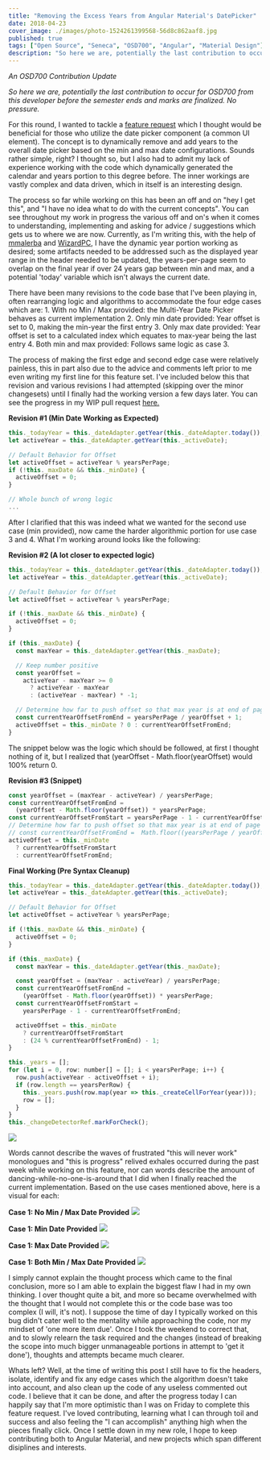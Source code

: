 ```yaml
---
title: "Removing the Excess Years from Angular Material's DatePicker"
date: 2018-04-23
cover_image: ./images/photo-1524261399568-56d8c862aaf8.jpg
published: true
tags: ["Open Source", "Seneca", "OSD700", "Angular", "Material Design"]
description: "So here we are, potentially the last contribution to occur for OSD700 from this developer before the semester ends and marks are finalized. No pressure."
---
```


_An OSD700 Contribution Update_

_So here we are, potentially the last contribution to occur for OSD700 from this developer before the semester ends and marks are finalized. No pressure._

For this round, I wanted to tackle a [feature request](https://github.com/angular/material2/issues/10646) which I thought would be beneficial for those who utilize the date picker component (a common UI element). The concept is to dynamically remove and add years to the overall date picker based on the min and max date configurations. Sounds rather simple, right? I thought so, but I also had to admit my lack of experience working with the code which dynamically generated the calendar and years portion to this degree before. The inner workings are vastly complex and data driven, which in itself is an interesting design.

The process so far while working on this has been an off and on "hey I get this", and "I have no idea what to do with the current concepts". You can see throughout my work in progress the various off and on's when it comes to understanding, implementing and asking for advice / suggestions which gets us to where we are now. Currently, as I'm writing this, with the help of [mmalerba](https://github.com/mmalerba) and [WizardPC](https://github.com/WizardPC), I have the dynamic year portion working as desired; some artifacts needed to be addressed such as the displayed year range in the header needed to be updated, the years-per-page seem to overlap on the final year if over 24 years gap between min and max, and a potential 'today' variable which isn't always the current date.

There have been many revisions to the code base that I've been playing in, often rearranging logic and algorithms to accommodate the four edge cases which are: 1. With no Min / Max provided: the Multi-Year Date Picker behaves as current implementation 2. Only min date provided: Year offset is set to 0, making the min-year the first entry 3. Only max date provided: Year offset is set to a calculated index which equates to max-year being the last entry 4. Both min and max provided: Follows same logic as case 3.

The process of making the first edge and second edge case were relatively painless, this in part also due to the advice and comments left prior to me even writing my first line for this feature set. I've included below this that revision and various revisions I had attempted (skipping over the minor changesets) until I finally had the working version a few days later. You can see the progress in my WIP pull request [here.](https://github.com/angular/material2/pull/10910)

**Revision #1 (Min Date Working as Expected)**

```js
this._todayYear = this._dateAdapter.getYear(this._dateAdapter.today());
let activeYear = this._dateAdapter.getYear(this._activeDate);

// Default Behavior for Offset
let activeOffset = activeYear % yearsPerPage;
if (!this._maxDate && this._minDate) {
  activeOffset = 0;
}

// Whole bunch of wrong logic
...
```

After I clarified that this was indeed what we wanted for the second use case (min provided), now came the harder algorithmic portion for use case 3 and 4. What I'm working around looks like the following:

**Revision #2 (A lot closer to expected logic)**

```js
this._todayYear = this._dateAdapter.getYear(this._dateAdapter.today());
let activeYear = this._dateAdapter.getYear(this._activeDate);

// Default Behavior for Offset
let activeOffset = activeYear % yearsPerPage;

if (!this._maxDate && this._minDate) {
  activeOffset = 0;
}

if (this._maxDate) {
  const maxYear = this._dateAdapter.getYear(this._maxDate);

  // Keep number positive
  const yearOffset =
    activeYear - maxYear >= 0
      ? activeYear - maxYear
      : (activeYear - maxYear) * -1;

  // Determine how far to push offset so that max year is at end of page
  const currentYearOffsetFromEnd = yearsPerPage / yearOffset + 1;
  activeOffset = this._minDate ? 0 : currentYearOffsetFromEnd;
}
```

The snippet below was the logic which should be followed, at first I thought nothing of it, but I realized that (yearOffset - Math.floor(yearOffset) would 100% return 0.

**Revision #3 (Snippet)**

```js
const yearOffset = (maxYear - activeYear) / yearsPerPage;
const currentYearOffsetFromEnd =
  (yearOffset - Math.floor(yearOffset)) * yearsPerPage;
const currentYearOffsetFromStart = yearsPerPage - 1 - currentYearOffsetFromEnd;
// Determine how far to push offset so that max year is at end of page
// const currentYearOffsetFromEnd =  Math.floor((yearsPerPage / yearOffset)) + 1;
activeOffset = this._minDate
  ? currentYearOffsetFromStart
  : currentYearOffsetFromEnd;
```

**Final Working (Pre Syntax Cleanup)**

```js
this._todayYear = this._dateAdapter.getYear(this._dateAdapter.today());
let activeYear = this._dateAdapter.getYear(this._activeDate);

// Default Behavior for Offset
let activeOffset = activeYear % yearsPerPage;

if (!this._maxDate && this._minDate) {
  activeOffset = 0;
}

if (this._maxDate) {
  const maxYear = this._dateAdapter.getYear(this._maxDate);

  const yearOffset = (maxYear - activeYear) / yearsPerPage;
  const currentYearOffsetFromEnd =
    (yearOffset - Math.floor(yearOffset)) * yearsPerPage;
  const currentYearOffsetFromStart =
    yearsPerPage - 1 - currentYearOffsetFromEnd;

  activeOffset = this._minDate
    ? currentYearOffsetFromStart
    : (24 % currentYearOffsetFromEnd) - 1;
}

this._years = [];
for (let i = 0, row: number[] = []; i < yearsPerPage; i++) {
  row.push(activeYear - activeOffset + i);
  if (row.length == yearsPerRow) {
    this._years.push(row.map(year => this._createCellForYear(year)));
    row = [];
  }
}
this._changeDetectorRef.markForCheck();
```

[![](https://images.unsplash.com/photo-1524410411359-24e9a0aa7076?ixlib=rb-0.3.5&s=8b33b418bf108c15434c25f809ce0af2&auto=format&fit=crop&w=1650&q=80)](https://unsplash.com/@7bbbailey)

Words cannot describe the waves of frustrated "this will never work" monologues and "this is progress" relived exhales occurred during the past week while working on this feature, nor can words describe the amount of dancing-while-no-one-is-around that I did when I finally reached the current implementation. Based on the use cases mentioned above, here is a visual for each:

**Case 1: No Min / Max Date Provided** [![](./images/Screen-Shot-2018-04-22-at-4.01.24-PM-734x1024.png)](http://raygervais.ca/wp-content/uploads/2018/04/Screen-Shot-2018-04-22-at-4.01.24-PM.png)

**Case 1: Min Date Provided** [![](./images/Screen-Shot-2018-04-20-at-11.04.22-AM-711x1024.png)](http://raygervais.ca/wp-content/uploads/2018/04/Screen-Shot-2018-04-20-at-11.04.22-AM.png)

**Case 1: Max Date Provided** [![](./images/Screen-Shot-2018-04-22-at-4.02.33-PM-746x1024.png)](http://raygervais.ca/wp-content/uploads/2018/04/Screen-Shot-2018-04-22-at-4.02.33-PM.png)

**Case 1: Both Min / Max Date Provided** [![](./images/Screen-Shot-2018-04-22-at-4.02.12-PM-715x1024.png)](http://raygervais.ca/wp-content/uploads/2018/04/Screen-Shot-2018-04-22-at-4.02.12-PM.png)

I simply cannot explain the thought process which came to the final conclusion, more so I am able to explain the biggest flaw I had in my own thinking. I over thought quite a bit, and more so became overwhelmed with the thought that I would not complete this or the code base was too complex (I will, it's not). I suppose the time of day I typically worked on this bug didn't cater well to the mentality while approaching the code, nor my mindset of 'one more item due'. Once I took the weekend to correct that, and to slowly relearn the task required and the changes (instead of breaking the scope into much bigger unmanageable portions in attempt to 'get it done'), thoughts and attempts became much clearer.

Whats left? Well, at the time of writing this post I still have to fix the headers, isolate, identify and fix any edge cases which the algorithm doesn't take into account, and also clean up the code of any useless commented out code. I believe that it can be done, and after the progress today I can happily say that I'm more optimistic than I was on Friday to complete this feature request. I've loved contributing, learning what I can through toil and success and also feeling the "I can accomplish" anything high when the pieces finally click. Once I settle down in my new role, I hope to keep contributing both to Angular Material, and new projects which span different disiplines and interests.

